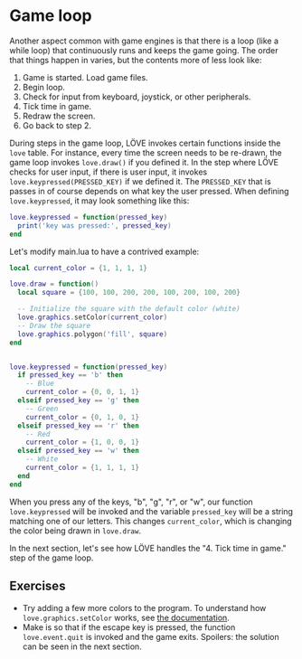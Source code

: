 # Game loop

Another aspect common with game engines is that there is a loop (like a while loop) that continuously runs and keeps the game going.
The order that things happen in varies, but the contents more of less look like:

1. Game is started. Load game files.
2. Begin loop.
3. Check for input from keyboard, joystick, or other peripherals.
4. Tick time in game.
5. Redraw the screen.
6. Go back to step 2.

During steps in the game loop, LÖVE invokes certain functions inside the `love` table.
For instance, every time the screen needs to be re-drawn, the game loop invokes `love.draw()` if you defined it.
In the step where LÖVE checks for user input, if there is user input, it invokes `love.keypressed(PRESSED_KEY)` if we defined it.
The `PRESSED_KEY` that is passes in of course depends on what key the user pressed.
When defining `love.keypressed`, it may look something like this:

```lua
love.keypressed = function(pressed_key)
  print('key was pressed:', pressed_key)
end
```

Let's modify main.lua to have a contrived example:

```lua
local current_color = {1, 1, 1, 1}

love.draw = function()
  local square = {100, 100, 200, 200, 100, 200, 100, 200}

  -- Initialize the square with the default color (white)
  love.graphics.setColor(current_color)
  -- Draw the square
  love.graphics.polygon('fill', square)
end


love.keypressed = function(pressed_key)
  if pressed_key == 'b' then
    -- Blue
    current_color = {0, 0, 1, 1}
  elseif pressed_key == 'g' then
    -- Green
    current_color = {0, 1, 0, 1}
  elseif pressed_key == 'r' then
    -- Red
    current_color = {1, 0, 0, 1}
  elseif pressed_key == 'w' then
    -- White
    current_color = {1, 1, 1, 1}
  end
end
```

When you press any of the keys, "b", "g", "r", or "w", our function `love.keypressed` will be invoked and the variable `pressed_key` will be a string matching one of our letters.
This changes `current_color`, which is changing the color being drawn in `love.draw`.

In the next section, let's see how LÖVE handles the "4. Tick time in game." step of the game loop.

## Exercises

- Try adding a few more colors to the program. To understand how `love.graphics.setColor` works, see [the documentation](https://love2d.org/wiki/love.graphics.setColor).
- Make is so that if the escape key is pressed, the function `love.event.quit` is invoked and the game exits. Spoilers: the solution can be seen in the next section.
